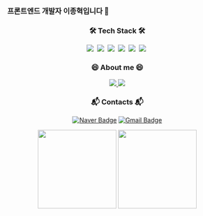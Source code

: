 <!-- ### Hi there 👋 -->

### 프론트엔드 개발자 이종혁입니다 👋

<h3 align="center"> 🛠 Tech Stack 🛠</h3>
<div align="center">
  <img src="https://img.shields.io/badge/ES6-ffb13b?style=flat&logo=javascript&logoColor=white"/>&nbsp 
  <img src="https://img.shields.io/badge/React-61DAFB?style=flat&logo=react&logoColor=white"/>&nbsp 
  <img src="https://img.shields.io/badge/ReduxSaga-999999?style=flat&logo=redux-saga&logoColor=white"/>&nbsp 
  <img src="https://img.shields.io/badge/Mobx-FF7102?style=flat&logo=mobx&logoColor=white"/>&nbsp 
  <img src="https://img.shields.io/badge/styledcomponents-DB7093?style=flat&logo=styledcomponents&logoColor=white"/>&nbsp 
  <img src="https://img.shields.io/badge/AntDesign-0170FE?style=flat&logo=antdesign&logoColor=white"/>&nbsp 
  <br>
</div>

<h3 align="center">😄 About me 😄</h3>
<div align="center">
   <a href="https://dev-l.tistory.com">
    <img src="https://img.shields.io/badge/티스토리-E5511E?style=flat-square&logo=Tistory&logoColor=white"/>
  </a>
  <a href="https://www.instagram.com/sc2daisy/">
    <img src="https://img.shields.io/badge/Instagram-E4405F?style=flat-square&logo=Instagram&logoColor=white&link=https://www.instagram.com/sc2daisy/"/>  </a>
</div>


<h3 align="center">📬 Contacts 📬</h3>
  <div align="center">

  [![Naver Badge](https://img.shields.io/badge/Naver-03C75A?style=flat-square&logo=Naver&logoColor=white&link=mailto:dhfngn@naver.com)](mailto:dhfngn@naver.com)
  [![Gmail Badge](https://img.shields.io/badge/Gmail-d14836?style=flat-square&logo=Gmail&logoColor=white&link=mailto:dhfngn@gmail.com)](mailto:dhfngn@gmail.com)
  
  </div>

  <div align="center">
  <img height="180em" src="https://github-readme-stats-veggie-garden.vercel.app/api?username=daisy0y&show_icons=true&include_all_commits=true&bg_color=30,e96443,904e95&title_color=fff&text_color=fff">
  <img height="180em" src="https://github-readme-stats-veggie-garden.vercel.app/api/top-langs/?username=daisy0y&layout=compact&bg_color=30,e96443,904e95&title_color=fff&text_color=fff">
</div>

<!--
**daisy0y/daisy0y** is a ✨ _special_ ✨ repository because its `README.md` (this file) appears on your GitHub profile.

Here are some ideas to get you started:

- 🔭 I’m currently working on ...
- 🌱 I’m currently learning ...
- 👯 I’m looking to collaborate on ...
- 🤔 I’m looking for help with ...
- 💬 Ask me about ...
- 📫 How to reach me: ...
- 😄 Pronouns: ...
- ⚡ Fun fact: ...
-->
